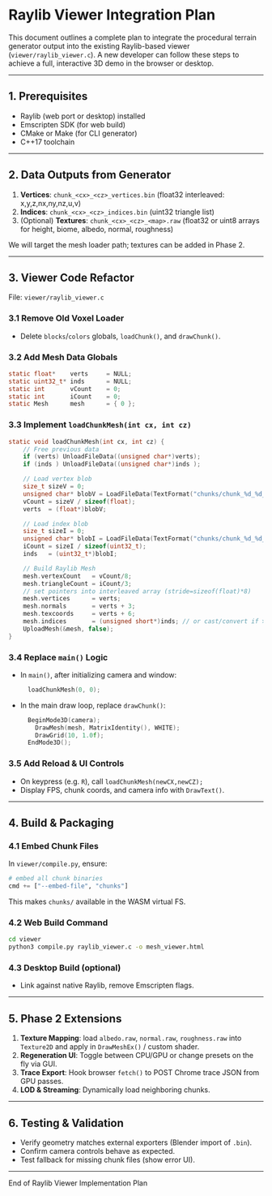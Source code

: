 # Raylib Viewer Integration Plan

This document outlines a complete plan to integrate the procedural terrain generator output into the existing Raylib-based viewer (`viewer/raylib_viewer.c`).  A new developer can follow these steps to achieve a full, interactive 3D demo in the browser or desktop.

---

## 1. Prerequisites

- Raylib (web port or desktop) installed
- Emscripten SDK (for web build)
- CMake or Make (for CLI generator)
- C++17 toolchain

---

## 2. Data Outputs from Generator

1. **Vertices**: `chunk_<cx>_<cz>_vertices.bin` (float32 interleaved: x,y,z,nx,ny,nz,u,v)
2. **Indices**:  `chunk_<cx>_<cz>_indices.bin`  (uint32 triangle list)
3. (Optional) **Textures**: `chunk_<cx>_<cz>_<map>.raw` (float32 or uint8 arrays for height, biome, albedo, normal, roughness)

We will target the mesh loader path; textures can be added in Phase 2.

---

## 3. Viewer Code Refactor

File: `viewer/raylib_viewer.c`

### 3.1 Remove Old Voxel Loader

- Delete `blocks`/`colors` globals, `loadChunk()`, and `drawChunk()`.

### 3.2 Add Mesh Data Globals

```c
static float*    verts     = NULL;
static uint32_t* inds      = NULL;
static int       vCount    = 0;
static int       iCount    = 0;
static Mesh      mesh      = { 0 };
```

### 3.3 Implement `loadChunkMesh(int cx, int cz)`

```c
static void loadChunkMesh(int cx, int cz) {
    // Free previous data
    if (verts) UnloadFileData((unsigned char*)verts);
    if (inds ) UnloadFileData((unsigned char*)inds );

    // Load vertex blob
    size_t sizeV = 0;
    unsigned char* blobV = LoadFileData(TextFormat("chunks/chunk_%d_%d_vertices.bin",cx,cz), &sizeV);
    vCount = sizeV / sizeof(float);
    verts  = (float*)blobV;

    // Load index blob
    size_t sizeI = 0;
    unsigned char* blobI = LoadFileData(TextFormat("chunks/chunk_%d_%d_indices.bin",cx,cz), &sizeI);
    iCount = sizeI / sizeof(uint32_t);
    inds   = (uint32_t*)blobI;

    // Build Raylib Mesh
    mesh.vertexCount   = vCount/8;
    mesh.triangleCount = iCount/3;
    // set pointers into interleaved array (stride=sizeof(float)*8)
    mesh.vertices      = verts;
    mesh.normals       = verts + 3;
    mesh.texcoords     = verts + 6;
    mesh.indices       = (unsigned short*)inds; // or cast/convert if >65535
    UploadMesh(&mesh, false);
}
```

### 3.4 Replace `main()` Logic

- In `main()`, after initializing camera and window:
  ```c
    loadChunkMesh(0, 0);
  ```
- In the main draw loop, replace `drawChunk()`:
  ```c
    BeginMode3D(camera);
      DrawMesh(mesh, MatrixIdentity(), WHITE);
      DrawGrid(10, 1.0f);
    EndMode3D();
  ```

### 3.5 Add Reload & UI Controls

- On keypress (e.g. `R`), call `loadChunkMesh(newCX,newCZ);`
- Display FPS, chunk coords, and camera info with `DrawText()`.

---

## 4. Build & Packaging

### 4.1 Embed Chunk Files

In `viewer/compile.py`, ensure:
```python
# embed all chunk binaries
cmd += ["--embed-file", "chunks"]
```
This makes `chunks/` available in the WASM virtual FS.

### 4.2 Web Build Command

```bash
cd viewer
python3 compile.py raylib_viewer.c -o mesh_viewer.html
```

### 4.3 Desktop Build (optional)

- Link against native Raylib, remove Emscripten flags.

---

## 5. Phase 2 Extensions

1. **Texture Mapping**: load `albedo.raw`, `normal.raw`, `roughness.raw` into `Texture2D` and apply in `DrawMeshEx()` / custom shader.
2. **Regeneration UI**: Toggle between CPU/GPU or change presets on the fly via GUI.
3. **Trace Export**: Hook browser `fetch()` to POST Chrome trace JSON from GPU passes.
4. **LOD & Streaming**: Dynamically load neighboring chunks.

---

## 6. Testing & Validation

- Verify geometry matches external exporters (Blender import of `.bin`).
- Confirm camera controls behave as expected.
- Test fallback for missing chunk files (show error UI).

---

End of Raylib Viewer Implementation Plan 